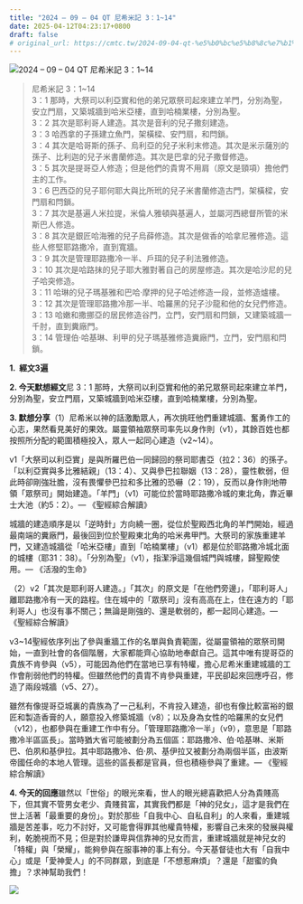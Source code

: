 ```yaml
---
title: "2024 – 09 – 04 QT 尼希米記 3：1~14"
date: 2025-04-12T04:23:17+0800
draft: false
# original_url: https://cmtc.tw/2024-09-04-qt-%e5%b0%bc%e5%b8%8c%e7%b1%b3%e8%a8%98-3%ef%bc%9a114
---
```


![2024 – 09 – 04 QT 尼希米記 3：1\~14](/images/qt.jpg  "2024 – 09 – 04 QT 尼希米記 3：1\~14")

> 尼希米記 3：1\~14  
> 3：1 那時，大祭司以利亞實和他的弟兄眾祭司起來建立羊門，分別為聖，安立門扇，又築城牆到哈米亞樓，直到哈楠業樓，分別為聖。  
> 3：2 其次是耶利哥人建造。其次是音利的兒子撒刻建造。  
> 3：3 哈西拿的子孫建立魚門，架橫樑、安門扇，和閂鎖。  
> 3：4 其次是哈哥斯的孫子、烏利亞的兒子米利末修造。其次是米示薩別的孫子、比利迦的兒子米書蘭修造。其次是巴拿的兒子撒督修造。  
> 3：5 其次是提哥亞人修造；但是他們的貴冑不用肩（原文是頸項）擔他們主的工作。  
> 3：6 巴西亞的兒子耶何耶大與比所玳的兒子米書蘭修造古門，架橫樑，安門扇和閂鎖。  
> 3：7 其次是基遍人米拉提，米倫人雅頓與基遍人，並屬河西總督所管的米斯巴人修造。  
> 3：8 其次是銀匠哈海雅的兒子烏薛修造。其次是做香的哈拿尼雅修造。這些人修堅耶路撒冷，直到寬牆。  
> 3：9 其次是管理耶路撒冷一半、戶珥的兒子利法雅修造。  
> 3：10 其次是哈路抹的兒子耶大雅對著自己的房屋修造。其次是哈沙尼的兒子哈突修造。  
> 3：11 哈琳的兒子瑪基雅和巴哈‧摩押的兒子哈述修造一段，並修造爐樓。  
> 3：12 其次是管理耶路撒冷那一半、哈羅黑的兒子沙龍和他的女兒們修造。  
> 3：13 哈嫩和撒挪亞的居民修造谷門，立門，安門扇和閂鎖，又建築城牆一千肘，直到糞廠門。  
> 3：14 管理伯‧哈基琳、利甲的兒子瑪基雅修造糞廠門，立門，安門扇和閂鎖。

**1.  經文3遍**

**2. 今天默想經文**尼 3：1 那時，大祭司以利亞實和他的弟兄眾祭司起來建立羊門，分別為聖，安立門扇，又築城牆到哈米亞樓，直到哈楠業樓，分別為聖。

**3. 默想分享**（1）尼希米以神的話激勵眾人，再次挑旺他們重建城牆、奮勇作工的心志，果然看見美好的果效。屬靈領袖眾祭司率先以身作則（v1），其餘百姓也都按照所分配的範圍積極投入，眾人一起同心建造（v2\~14）。

v1「大祭司以利亞實」是與所羅巴伯一同歸回的祭司耶書亞（拉2：36）的孫子。「以利亞實與多比雅結親」（13：4）、又與參巴拉聯姻（13：28），靈性軟弱，但此時卻剛強壯膽，沒有畏懼參巴拉和多比雅的恐嚇（2：19），反而以身作則地帶領「眾祭司」開始建造。「羊門」（v1）可能位於當時耶路撒冷城的東北角，靠近畢士大池（約5：2）。— 《聖經綜合解讀》

城牆的建造順序是以「逆時針」方向繞一圈，從位於聖殿西北角的羊門開始，經過最南端的糞廠門，最後回到位於聖殿東北角的哈米弗甲門。大祭司的家族重建羊門，又建造城牆從「哈米亞樓」直到「哈楠業樓」（v1）都是位於耶路撒冷城北面的城樓（耶31：38）。「分別為聖」（v1），指潔淨這幾個城門與城樓，歸聖殿使用。— 《活潑的生命》

（2）v2「其次是耶利哥人建造。」「其次」的原文是「在他們旁邊」，「耶利哥人」離耶路撒冷有一天的路程。住在城中的「眾祭司」沒有高高在上，住在遠方的「耶利哥人」也沒有事不關己；無論是剛強的、還是軟弱的，都一起同心建造。— 《聖經綜合解讀》

v3\~14聖經依序列出了參與重牆工作的名單與負責範圍，從屬靈領袖的眾祭司開始，一直到社會的各個階層，大家都能齊心協助地奉獻自己。這其中唯有提哥亞的貴族不肯參與（v5），可能因為他們在當地已享有特權，擔心尼希米重建城牆的工作會削弱他們的特權。但雖然他們的貴胄不肯參與重建，平民卻起來回應呼召，修造了兩段城牆（v5、27）。

雖然有像提哥亞城裏的貴族為了一己私利，不肯投入建造，卻也有像比較富裕的銀匠和製造香膏的人，願意投入修築城牆（v8）；以及身為女性的哈羅黑的女兒們（v12），也都參與在重建工作中有分。「管理耶路撒冷一半」（v9），意思是「耶路撒冷半區區長」。當時猶大省可能被劃分為五個區：耶路撒冷、伯·哈基琳、米斯巴、伯夙和基伊拉。其中耶路撒冷、伯·夙、基伊拉又被劃分為兩個半區，由波斯帝國任命的本地人管理。這些的區長都是官員，但也積極參與了重建。— 《聖經綜合解讀》

**4. 今天的回應**雖然以「世俗」的眼光來看，世人的眼光總喜歡把人分為貴賤高下，但其實不管男女老少、貴賤貧富，其實我們都是「神的兒女」，這才是我們在世上活著「最重要的身份」。對於那些「自我中心、自私自利」的人來看，重建城牆是苦差事，吃力不討好，又可能會得罪其他權貴特權，影響自己未來的發展與權利，乾脆視而不見；但是對於謙卑與信靠神的兒女而言，重建城牆就是神兒女的「特權」與「榮耀」，能夠參與在服事神的事上有分。今天基督徒也大有「自我中心」或是「愛神愛人」的不同群眾，到底是「不想惹麻煩」？還是「甜蜜的負擔」？求神幫助我們！

![](/images/088.gif)